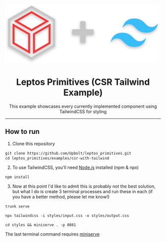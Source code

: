 <p align="center" dir="auto">
    <img src="assets/logos.svg"/>
</p>

<h1 align="center" tabindex="-1" class="heading-element" dir="auto">Leptos Primitives (CSR Tailwind Example)</h1>

<p align="center" dir="auto">
    This example showcases every currently implemented component using TailwindCSS for styling
</p>

<hr />

## How to run

1. Clone this repository

```
git clone https://github.com/Upbolt/leptos_primitives.git
cd leptos_primitives/examples/csr-with-tailwind
```

2. To use TailwindCSS, you'll need [Node.js](https://nodejs.org) installed (npm & npx)

```
npm install
```

3. Now at this point I'd like to admit this is probably not the best solution, but what I do is create 3 terminal processes and run these in each (if you have a better method, please let me know!)

```
trunk serve
```

```
npx tailwindcss -i styles/input.css -o styles/output.css
```

```
cd styles && miniserve . -p 8081
```

The last terminal command requires [miniserve](https://github.com/svenstaro/miniserve)
